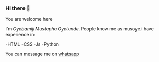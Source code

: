 ### Hi there 👋

You are welcome here

  I'm *Oyebamiji Mustapha Oyetunde*. People know me as musoye.i have experience in:
  
-HTML
-CSS
-Js
-Python




  You can message me on [whatsapp](https://bit.ly/mmusoye)
<!--
**Musoye/musoye** is a ✨ _special_ ✨ repository because its `README.md` (this file) appears on your GitHub profile.

Here are some ideas to get you started:

- 🔭 I’m currently working on ...
- 🌱 I’m currently learning ...
- 👯 I’m looking to collaborate on ...
- 🤔 I’m looking for help with ...
- 💬 Ask me about ...
- 📫 How to reach me: ...me 
- 😄 Pronouns: ...
- ⚡ Fun fact: ...
-->
